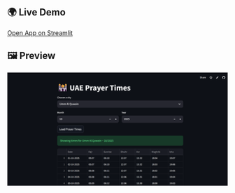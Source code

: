 ## 🌍 Live Demo
[Open App on Streamlit](https://uaeprayertimes-uajvcmqj2fgyhkf2jzf4ar.streamlit.app)

## 🖼️ Preview
![Dashboard Screenshot](docs/screenshot.png)
